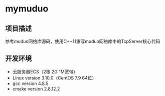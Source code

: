 # mymuduo

## 项目描述

参考muduo网络库源码，使用C++11重写muduo网络库中的TcpServer核心代码

## 开发环境

- 云服务器ECS（2核 2G 1M宽带）
- Linux version 3.10.0（CentOS 7.9 64位）
- gcc version 4.8.5
- cmake version 2.8.12.2